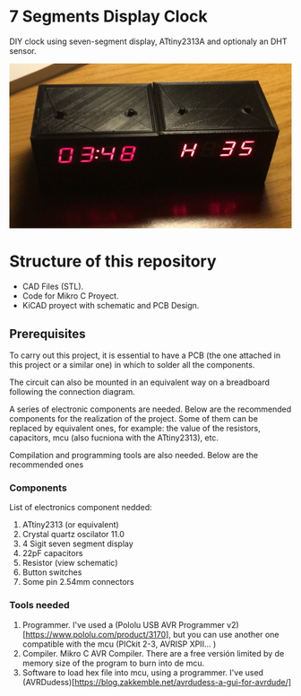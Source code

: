 
# 7 Segments Display Clock

DIY clock using seven-segment display, ATtiny2313A and optionaly an DHT sensor.

![Clock Housing](Clock_Housing.jpg)

# Structure of this repository

* CAD Files (STL).
* Code for Mikro C Proyect.
* KiCAD proyect with schematic and PCB Design.

## Prerequisites

To carry out this project, it is essential to have a PCB (the one attached in this project or a similar one) in which to solder all the components.

The circuit can also be mounted in an equivalent way on a breadboard following the connection diagram.

A series of electronic components are needed. Below are the recommended components for the realization of the project. Some of them can be replaced by equivalent ones, for example: the value of the resistors, capacitors, mcu (also fucniona with the ATtiny2313), etc.

Compilation and programming tools are also needed. Below are the recommended ones

### Components

List of electronics component nedded:

1. ATtiny2313 (or equivalent)
2. Crystal quartz oscilator 11.0
3. 4 Sigit seven segment display
4. 22pF capacitors
5. Resistor (view schematic)
6. Button switches
7. Some pin 2.54mm connectors 


### Tools needed

1. Programmer. I've used a (Pololu USB AVR Programmer v2)[https://www.pololu.com/product/3170], but you can use another one compatible with the mcu (PICkit 2-3, AVRISP XPII... )
2. Compiler. Mikro C AVR Compiler. There are a free versión limited by de memory size of the program to burn into de mcu.
3. Software to load hex file into mcu, using a programmer. I've used (AVRDudess)[https://blog.zakkemble.net/avrdudess-a-gui-for-avrdude/]